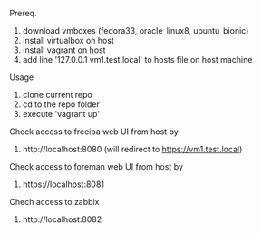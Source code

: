 Prereq.

1. download vmboxes (fedora33, oracle_linux8, ubuntu_bionic)
2. install virtualbox on host
3. install vagrant on host
4. add line '127.0.0.1  vm1.test.local' to hosts file on host machine

Usage

1. clone current repo
2. cd to the repo folder
3. execute 'vagrant up'

Check access to freeipa web UI from host by

1. http://localhost:8080 (will redirect to https://vm1.test.local)

Check access to foreman web UI from host by

1. https://localhost:8081

Chech access to zabbix

1. http://localhost:8082
